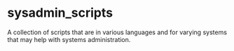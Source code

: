 # sysadmin_scripts
A collection of scripts that are in various languages and for varying systems that may help with systems administration.
